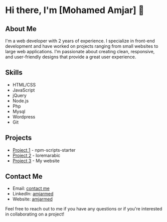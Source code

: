 

# Hi there, I'm [Mohamed Amjar] 👋

## About Me

I'm a web developer with 2 years of experience. I specialize in front-end development and have worked on projects ranging from small websites to large web applications. I'm passionate about creating clean, responsive, and user-friendly designs that provide a great user experience.

## Skills

- HTML/CSS
- JavaScript
- jQuery
- Node.js
- Php
- Mysql
- Wordpress
- Git

## Projects

- [Project 1](https://github.com/amjarino/npm-scripts-starter) - npm-scripts-starter
- [Project 2](https://github.com/amjarino/loremarabic) - loremarabic
- [Project 3](https://www.amjarmed.com/) - My website

## Contact Me

- Email: [contact me](mailto:your-email@domain.com)
- LinkedIn: [amjarmed](https://www.linkedin.com/in/amjarmed/)
- Website: [amjarmed](https://www.amjarmed.com/)

Feel free to reach out to me if you have any questions or if you're interested in collaborating on a project!
